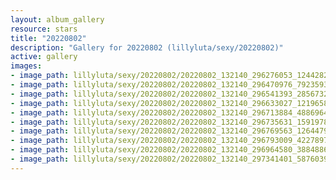 ```yaml
---
layout: album_gallery
resource: stars
title: "20220802"
description: "Gallery for 20220802 (lillyluta/sexy/20220802)"
active: gallery
images:
- image_path: lillyluta/sexy/20220802/20220802_132140_296276053_1244282036320844_1381166760832291841_n.jpg
- image_path: lillyluta/sexy/20220802/20220802_132140_296470976_792359308438037_3088176761115654949_n.jpg
- image_path: lillyluta/sexy/20220802/20220802_132140_296541393_2856732337968887_3517949447409799491_n.jpg
- image_path: lillyluta/sexy/20220802/20220802_132140_296633027_121965830571068_1971738858880306327_n.jpg
- image_path: lillyluta/sexy/20220802/20220802_132140_296713884_488696463064836_7087718447974370600_n.jpg
- image_path: lillyluta/sexy/20220802/20220802_132140_296735631_1591978444533679_5923706607110497523_n.jpg
- image_path: lillyluta/sexy/20220802/20220802_132140_296769563_1264479214311671_2284434985542043211_n.jpg
- image_path: lillyluta/sexy/20220802/20220802_132140_296793009_422789709806143_5569824930548815703_n.jpg
- image_path: lillyluta/sexy/20220802/20220802_132140_296964580_388488626704914_1374112444091325777_n.jpg
- image_path: lillyluta/sexy/20220802/20220802_132140_297341401_587603939737394_8401878352077965356_n.jpg
---
```

